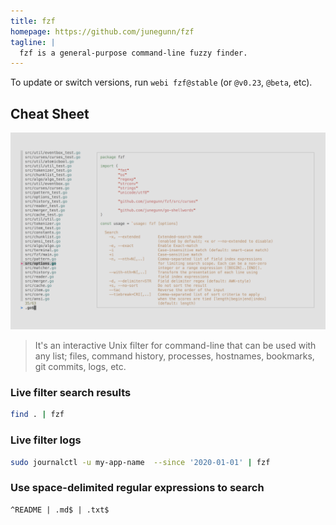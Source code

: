 ```yaml
---
title: fzf
homepage: https://github.com/junegunn/fzf
tagline: |
  fzf is a general-purpose command-line fuzzy finder.
---
```


To update or switch versions, run `webi fzf@stable` (or `@v0.23`, `@beta`, etc).

## Cheat Sheet

![](https://raw.githubusercontent.com/junegunn/i/master/fzf-preview.png)

> It's an interactive Unix filter for command-line that can be used with any
> list; files, command history, processes, hostnames, bookmarks, git commits,
> logs, etc.

### Live filter search results

```bash
find . | fzf
```

### Live filter logs

```bash
sudo journalctl -u my-app-name  --since '2020-01-01' | fzf
```

### Use space-delimited regular expressions to search

```txt
^README | .md$ | .txt$
```
